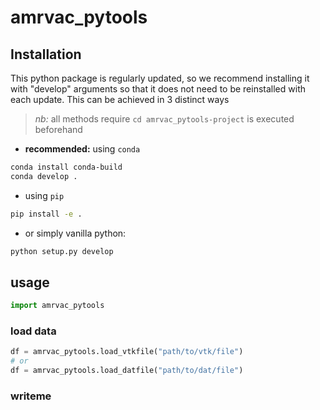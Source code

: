 # amrvac_pytools
## Installation

This python package is regularly updated, so we recommend installing it with "develop" arguments so that it does not need to be reinstalled with each update. This can be achieved in 3 distinct ways
> *nb:* all methods require `cd amrvac_pytools-project` is executed beforehand

- **recommended:** using `conda`
```bash
conda install conda-build
conda develop .
```
- using `pip`
```bash
pip install -e .
```
- or simply vanilla python:
```bash
python setup.py develop
```

## usage

```python
import amrvac_pytools
```

### load data
```python
df = amrvac_pytools.load_vtkfile("path/to/vtk/file")
# or
df = amrvac_pytools.load_datfile("path/to/dat/file")
```

### writeme